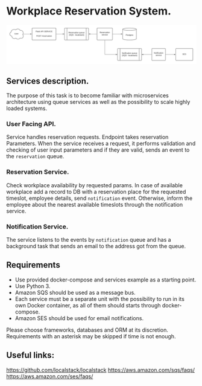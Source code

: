 # Workplace Reservation System.

![](./diagram.png)

## Services description.

The purpose of this task is to become familiar with microservices architecture using queue services as well as the possibility to scale highly loaded systems.

### User Facing API. 
Service handles reservation requests. Endpoint takes reservation
Parameters. When the service receives a request, it performs validation and checking of user input parameters and if they are valid, sends an event to the `reservation` queue.
### Reservation Service. 
Check workplace availability by requested params. In case of available workplace add a record to DB with a reservation place for the requested timeslot, employee details, send `notification` event. 
Otherwise, inform the employee about the nearest available timeslots through the notification service.
### Notification Service.
The service listens to the events by `notification` queue and has a background task that sends an email to the address got from the queue.

## Requirements
- Use provided docker-compose and services example as a starting point.
- Use Python 3. 
- Amazon SQS should be used as a message bus. 
- Each service must be a separate unit with the possibility to run in its own Docker container, as all of them should starts through docker-compose.
- Amazon SES should be used for email notifications.


Please choose frameworks, databases and ORM at its discretion. Requirements with an asterisk may be skipped if time is not enough.


## Useful links:

https://github.com/localstack/localstack
https://aws.amazon.com/sqs/faqs/
https://aws.amazon.com/ses/faqs/
